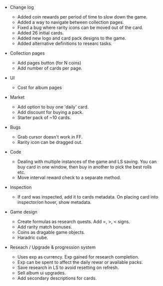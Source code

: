 - Change log
   - Added coin rewards per period of time to slow down the game.
   - Added a way to navigate between collection pages.
   - Fixed a bug where rarity icons can be moved out of the card.
   - Added 26 initial cards.
   - Added new logo and card pack designs to the game.
   - Added alternative definitions to researc tasks.

- Collection pages
   - Add pages button (for N coins)
   - Add number of cards per page.

- UI
   - Cost for album pages

- Market
   - Add option to buy one 'daily' card.
   - Add discount for buying a pack.
   - Starter pack of ~10 cards.

- Bugs
   - Grab cursor doesn't work in FF.
   - Rarity icon can be dragged out.

- Code
   - Dealing with multiple instances of the game and LS saving. You can buy card in one window, then buy in another to pick the best rolls etc.
   - Move interval reward check to a separate method.

- Inspection
   - If card was inspected, add it to cards metadata. On placing card into inspector/on hover, show metadata.

- Game design
   - Create formulas as research quests. Add =, >, < signs.
   - Add rarity match bonuses.
   - Coins as dragable game objects.
   - Haradric cube.

- Reseach / Upgrade & progression system
   - Uses exp as currency. Exp gained for research completion.
   - Exp can be spent to affect the daily rewar or available packs.
   - Save research in LS to avoid resetting on refresh.
   - Sell album ui upgrades.
   - Add secondary descriptions for cards.